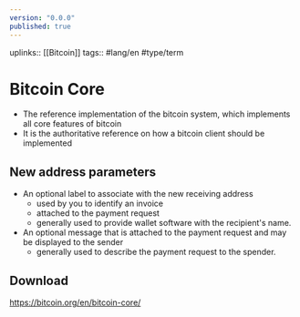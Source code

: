 ```yaml
---
version: "0.0.0"
published: true
---
```

uplinks:: [[Bitcoin]]
tags:: #lang/en #type/term 
# Bitcoin Core
- The reference implementation of the bitcoin system, which implements all core features of bitcoin
- It is the authoritative reference on how a bitcoin client should be implemented

## New address parameters
- An optional label to associate with the new receiving address 
	- used by you to identify an invoice
	- attached to the payment request
	- generally used to provide wallet software with the recipient's name. 
- An optional message that is attached to the payment request and may be displayed to the sender
	- generally used to describe the payment request to the spender.

## Download
https://bitcoin.org/en/bitcoin-core/
